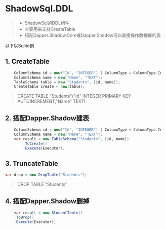 ﻿# ShadowSql.DDL
>* ShadowSql的DDL组件
>* 主要用来支持CreateTable
>* 搭配Dapper.Shadow.Core或Dapper.Shadow可以直接操作数据库的表

以下以Sqlite例

## 1. CreateTable
~~~csharp
    ColumnSchema id = new("Id", "INTEGER") { ColumnType = ColumnType.Identity | ColumnType.Key };
    ColumnSchema name = new("Name", "TEXT");
    TableSchema table = new("Students", [id, name]);
    CreateTable create = new(table);
~~~
>
>CREATE TABLE "Students"("Id" INTEGER PRIMARY KEY AUTOINCREMENT,"Name" TEXT)

## 2. 搭配Dapper.Shadow建表
~~~csharp
    ColumnSchema id = new("Id", "INTEGER") { ColumnType = ColumnType.Identity | ColumnType.Key };
    ColumnSchema name = new("Name", "TEXT");
    var result = new TableSchema("Students", [id, name])
        .ToCreate()
        .Execute(Executor);
~~~
## 3. TruncateTable
~~~csharp
var drop = new DropTable("Students");
~~~
>DROP TABLE "Students"

## 4. 搭配Dapper.Shadow删掉
~~~csharp
    var result = new StudentTable()
    .ToDrop()
    .Execute(Executor);
~~~

